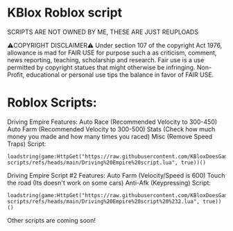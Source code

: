 # KBlox Roblox script

SCRIPTS ARE NOT OWNED BY ME, THESE ARE JUST REUPLOADS

⚠️COPYRIGHT DISCLAIMER⚠️
Under section 107 of the copyright Act 1976, allowance is mad for FAIR USE for purpose such a as criticism, comment, news reporting, teaching, scholarship and research. Fair use is a use permitted by copyright statues that might otherwise be infringing. Non- Profit, educational or personal use tips the balance in favor of FAIR USE.

# Roblox Scripts:

Driving Empire
Features:
Auto Race (Recommended Velocity to 300-450)
Auto Farm (Recommended Velocity to 300-500)
Stats (Check how much money you made and how many times you raced)
Misc (Remove Speed Traps)
Script:
```
loadstring(game:HttpGet("https://raw.githubusercontent.com/KBloxDoesGamingIsCool/Roblox-scripts/refs/heads/main/Driving%20Empire%20script.lua", true))()
```

Driving Empire Script #2
Features:
Auto Farm (Velocity/Speed is 600)
Touch the road (Its doesn't work on some cars)
Anti-Afk (Keypressing)
Script:
```
loadstring(game:HttpGet("https://raw.githubusercontent.com/KBloxDoesGamingIsCool/Roblox-scripts/refs/heads/main/Driving%20Empire%20script%20%232.lua", true))()
```

Other scripts are coming soon!
